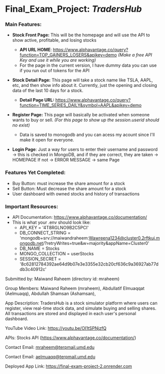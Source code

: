 # Final_Exam_Project: *TradersHub*

### Main Features: 
- **Stock Front Page:** This will be the homepage and will use the API to show active, profitable, and losing stocks

  - **API URL HOME**: https://www.alphavantage.co/query?function=TOP_GAINERS_LOSERS&apikey=demo *(Make a free API Key and use it while you are working)*
  - For the page in the current version, I have dummy data you can use if you run out of tokens for the API
- **Stock Detail Page:** This page will take a stock name like TSLA, AAPL, etc, and then show info about it. Currently, just the opening and closing data of the last 10 days for a stock.
    - **Detail Page URL:** https://www.alphavantage.co/query?function=TIME_SERIES_DAILY&symbol=AAPL&apikey=demo
- **Register Page:** This page will basically be activated when someone wants to buy or sell. *(For this page to show up the session.userid should no exist)*
    - Data is saved to monogodb and you can acess my acount since I'll make it open for everyone.
- **Login Page**: Just a way for users to enter their username and password -> this is checked in MongoDB, and if they are correct, they are taken -> HOMEPAGE
If not -> ERROR MESSAGE -> same Page

### Features Yet Completed:
- Buy Button: must increase the share amount for a stock
- Sell Button: Must decrease the share amount for a stock
- User dashboard with owned stocks and history of transactions

### Important Resources:
- API Documentation: https://www.alphavantage.co/documentation/
- This is what your .env should look like:
  - API_KEY = '4T8RGLNO9B2C5PCI'
  - DB_CONNECT_STRING = 'mongodb+srv://maiwandraheem:Wawreena1234@cluster0.2rftkuj.mongodb.net/?retryWrites=true&w=majority&appName=Cluster0'
  - DB_NAME = Stocks
  - MONGO_COLLECTION = userStocks
  - SESSION_SECRET = '8c62812784392ae64d9b07e3e3355e32cb20cf636c9a36927ab77ddb3c40912c'
 





Submitted by: Maiwand Raheem (directory id: mraheem)

Group Members: Maiwand Raheem (mraheem), Abdullatif Elmuaqqat (Aelmuaqq), Abdullah Shamsan (Ashamsan), 

App Description: TradersHub is a stock simulator platform where users can register, view real-time stock data, and simulate buying and selling shares. All transactions are stored and displayed in each user's personal dashboard.

YouTube Video Link: https://youtu.be/OI1tSPNjzfQ

APIs: Stocks API (https://www.alphavantage.co/documentation/)

Contact Email: mraheem@terpmail.umd.edu

Contact Email: aelmuaqq@terpmail.umd.edu

Deployed App Link: https://final-exam-project-2.onrender.com
    
